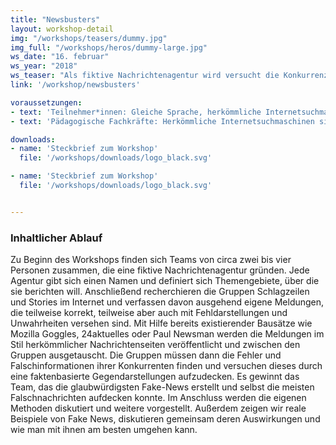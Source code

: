 ```yaml
---
title: "Newsbusters"
layout: workshop-detail
img: "/workshops/teasers/dummy.jpg"
img_full: "/workshops/heros/dummy-large.jpg"
ws_date: "16. februar"
ws_year: "2018"
ws_teaser: "Als fiktive Nachrichtenagentur wird versucht die Konkurrenz hinters Licht zu führen. Wer schafft es, alternative Fakten am glaubhaftesten zu verpacken, und wer kann sie am besten widerlegen?"
link: '/workshop/newsbusters'

voraussetzungen:
- text: 'Teilnehmer*innen: Gleiche Sprache, herkömmliche Internetsuchmaschinen sind bekannt'
- text: 'Pädagogische Fachkräfte: Herkömmliche Internetsuchmaschinen sind bekannt, Interesse an Methoden zu Fake News'

downloads:
- name: 'Steckbrief zum Workshop'
  file: '/workshops/downloads/logo_black.svg'

- name: 'Steckbrief zum Workshop'
  file: '/workshops/downloads/logo_black.svg'


---
```

<h3>Inhaltlicher Ablauf</h3>
<p>Zu Beginn des Workshops finden sich Teams von circa zwei bis vier Personen zusammen, die eine fiktive Nachrichtenagentur gründen. Jede Agentur gibt sich einen Namen und definiert sich Themengebiete, über die sie berichten will. Anschließend recherchieren die Gruppen Schlagzeilen und Stories im Internet und verfassen davon ausgehend eigene Meldungen, die teilweise korrekt, teilweise aber auch mit Fehldarstellungen und Unwahrheiten versehen sind.
Mit Hilfe bereits existierender Bausätze wie Mozilla Goggles, 24aktuelles oder Paul Newsman werden die Meldungen im Stil herkömmlicher Nachrichtenseiten veröffentlicht und zwischen den Gruppen ausgetauscht. Die Gruppen müssen dann die Fehler und Falschinformationen ihrer Konkurrenten finden und versuchen dieses durch eine faktenbasierte Gegendarstellungen aufzudecken. Es gewinnt das Team, das die glaubwürdigsten Fake-News erstellt und selbst die meisten Falschnachrichten aufdecken konnte.
Im Anschluss werden die eigenen Methoden diskutiert und weitere vorgestellt. Außerdem zeigen wir reale Beispiele von Fake News, diskutieren gemeinsam deren Auswirkungen und wie man mit ihnen am besten umgehen kann.</p>







